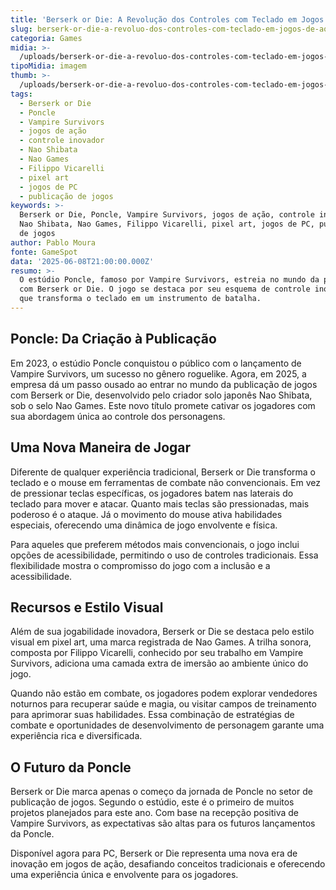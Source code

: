 ```yaml
---
title: 'Berserk or Die: A Revolução dos Controles com Teclado em Jogos de Ação'
slug: berserk-or-die-a-revoluo-dos-controles-com-teclado-em-jogos-de-ao
categoria: Games
midia: >-
  /uploads/berserk-or-die-a-revoluo-dos-controles-com-teclado-em-jogos-de-ao-thumb.jpg
tipoMidia: imagem
thumb: >-
  /uploads/berserk-or-die-a-revoluo-dos-controles-com-teclado-em-jogos-de-ao-thumb.jpg
tags:
  - Berserk or Die
  - Poncle
  - Vampire Survivors
  - jogos de ação
  - controle inovador
  - Nao Shibata
  - Nao Games
  - Filippo Vicarelli
  - pixel art
  - jogos de PC
  - publicação de jogos
keywords: >-
  Berserk or Die, Poncle, Vampire Survivors, jogos de ação, controle inovador,
  Nao Shibata, Nao Games, Filippo Vicarelli, pixel art, jogos de PC, publicação
  de jogos
author: Pablo Moura
fonte: GameSpot
data: '2025-06-08T21:00:00.000Z'
resumo: >-
  O estúdio Poncle, famoso por Vampire Survivors, estreia no mundo da publicação
  com Berserk or Die. O jogo se destaca por seu esquema de controle inovador,
  que transforma o teclado em um instrumento de batalha.
---
```


## Poncle: Da Criação à Publicação

Em 2023, o estúdio Poncle conquistou o público com o lançamento de Vampire Survivors, um sucesso no gênero roguelike. Agora, em 2025, a empresa dá um passo ousado ao entrar no mundo da publicação de jogos com Berserk or Die, desenvolvido pelo criador solo japonês Nao Shibata, sob o selo Nao Games. Este novo título promete cativar os jogadores com sua abordagem única ao controle dos personagens.

## Uma Nova Maneira de Jogar

Diferente de qualquer experiência tradicional, Berserk or Die transforma o teclado e o mouse em ferramentas de combate não convencionais. Em vez de pressionar teclas específicas, os jogadores batem nas laterais do teclado para mover e atacar. Quanto mais teclas são pressionadas, mais poderoso é o ataque. Já o movimento do mouse ativa habilidades especiais, oferecendo uma dinâmica de jogo envolvente e física.

Para aqueles que preferem métodos mais convencionais, o jogo inclui opções de acessibilidade, permitindo o uso de controles tradicionais. Essa flexibilidade mostra o compromisso do jogo com a inclusão e a acessibilidade.

## Recursos e Estilo Visual

Além de sua jogabilidade inovadora, Berserk or Die se destaca pelo estilo visual em pixel art, uma marca registrada de Nao Games. A trilha sonora, composta por Filippo Vicarelli, conhecido por seu trabalho em Vampire Survivors, adiciona uma camada extra de imersão ao ambiente único do jogo.

Quando não estão em combate, os jogadores podem explorar vendedores noturnos para recuperar saúde e magia, ou visitar campos de treinamento para aprimorar suas habilidades. Essa combinação de estratégias de combate e oportunidades de desenvolvimento de personagem garante uma experiência rica e diversificada.

## O Futuro da Poncle

Berserk or Die marca apenas o começo da jornada de Poncle no setor de publicação de jogos. Segundo o estúdio, este é o primeiro de muitos projetos planejados para este ano. Com base na recepção positiva de Vampire Survivors, as expectativas são altas para os futuros lançamentos da Poncle.

Disponível agora para PC, Berserk or Die representa uma nova era de inovação em jogos de ação, desafiando conceitos tradicionais e oferecendo uma experiência única e envolvente para os jogadores.

